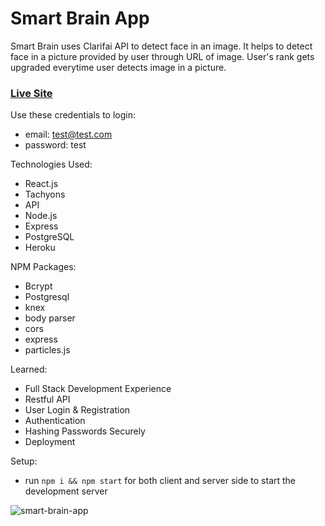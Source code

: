 # Smart Brain App 

Smart Brain uses Clarifai API to detect face in an image. It helps to detect face in a picture provided by user through URL of image. User's rank gets upgraded everytime user detects image in a picture.

### [Live Site](https://asmartbrainapp.herokuapp.com/)

Use these credentials to login:
+ email: test@test.com
+ password: test

Technologies Used: 
+ React.js 
+ Tachyons 
+ API 
+ Node.js 
+ Express 
+ PostgreSQL
+ Heroku

NPM Packages: 
+ Bcrypt
+ Postgresql
+ knex
+ body parser
+ cors
+ express
+ particles.js

Learned: 
+ Full Stack Development Experience 
+ Restful API 
+ User Login & Registration
+ Authentication 
+ Hashing Passwords Securely
+ Deployment  

Setup:
- run ```npm i && npm start``` for both client and server side to start the development server

![smart-brain-app](https://user-images.githubusercontent.com/68490255/137129584-eca35b06-ad9b-464d-ace3-d8887b25b552.jpg)
